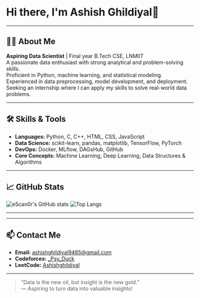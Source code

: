# Hi there, I'm Ashish Ghildiyal👋



---

## 👨‍🎓 About Me

**Aspiring Data Scientist** | Final year B.Tech CSE, LNMIIT  
A passionate data enthusiast with strong analytical and problem-solving skills.  
Proficient in Python, machine learning, and statistical modeling.  
Experienced in data preprocessing, model development, and deployment.  
Seeking an internship where I can apply my skills to solve real-world data problems.

---

## 🛠️ Skills & Tools

- **Languages:** Python, C, C++, HTML, CSS, JavaScript
- **Data Science:** scikit-learn, pandas, matplotlib, TensorFlow, PyTorch
- **DevOps:** Docker, MLflow, DAGsHub, GitHub
- **Core Concepts:** Machine Learning, Deep Learning, Data Structures & Algorithms

---

## 📈 GitHub Stats

![e5can0r's GitHub stats](https://github-readme-stats.vercel.app/api?username=e5can0r&show_icons=true&theme=radical)
![Top Langs](https://github-readme-stats.vercel.app/api/top-langs/?username=e5can0r&layout=compact&theme=radical)

---



---

## 📫 Contact Me

- **Email:** ashishghildiyal9465@gmail.com
- **Codeforces:** [_Psy_Duck](https://codeforces.com/profile/_Psy_Duck)
- **LeetCode:** [Ashishghildiyal](https://leetcode.com/u/Ashishghildiyal/)

---

> “Data is the new oil, but insight is the new gold.”  
> — Aspiring to turn data into valuable insights!
